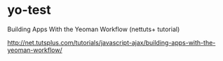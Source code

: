 yo-test
=======

Building Apps With the Yeoman Workflow (nettuts+ tutorial)

http://net.tutsplus.com/tutorials/javascript-ajax/building-apps-with-the-yeoman-workflow/
